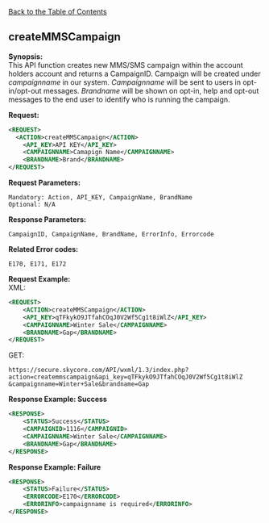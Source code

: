 [Back to the Table of Contents](/1.3/README.md)

## createMMSCampaign

__Synopsis:__  
This API function creates new MMS/SMS campaign within the account holders account and returns a CampaignID. 
Campaign will be created under *campaignname* in our system. *Campaignname* will be sent to users in opt-in/opt-out messages. *Brandname* will be shown on opt-in, help and opt-out messages to the end user to identify who is running the campaign.

__Request:__
```xml
<REQUEST>
  <ACTION>createMMSCampaign</ACTION>
    <API_KEY>API KEY</API_KEY>
    <CAMPAIGNNAME>Camapign Name</CAMPAIGNNAME>
    <BRANDNAME>Brand</BRANDNAME>
</REQUEST>
```

__Request Parameters:__

    Mandatory: Action, API_KEY, CampaignName, BrandName
    Optional: N/A

__Response Parameters:__

    CampaignID, CampaignName, BrandName, ErrorInfo, Errorcode

__Related Error codes:__

    E170, E171, E172

__Request Example:__  
XML:
```xml
<REQUEST>
    <ACTION>createMMSCampaign</ACTION>
    <API_KEY>qTFkykO9JTfahCOqJ0V2Wf5Cg1t8iWlZ</API_KEY>
    <CAMPAIGNNAME>Winter Sale</CAMPAIGNNAME>
    <BRANDNAME>Gap</BRANDNAME>
</REQUEST>
```

GET:

    https://secure.skycore.com/API/wxml/1.3/index.php?action=createmmscampaign&api_key=qTFkykO9JTfahCOqJ0V2Wf5Cg1t8iWlZ
    &campaignname=Winter+Sale&brandname=Gap
    
__Response Example: Success__
```xml
<RESPONSE>
    <STATUS>Success</STATUS>
    <CAMPAIGNID>1116</CAMPAIGNID>
    <CAMPAIGNNAME>Winter Sale</CAMPAIGNNAME>
    <BRANDNAME>Gap</BRANDNAME>
</RESPONSE>
```

__Response Example: Failure__
```xml
<RESPONSE>
    <STATUS>Failure</STATUS>
    <ERRORCODE>E170</ERRORCODE>
    <ERRORINFO>campaignname is required</ERRORINFO>
</RESPONSE>
```
